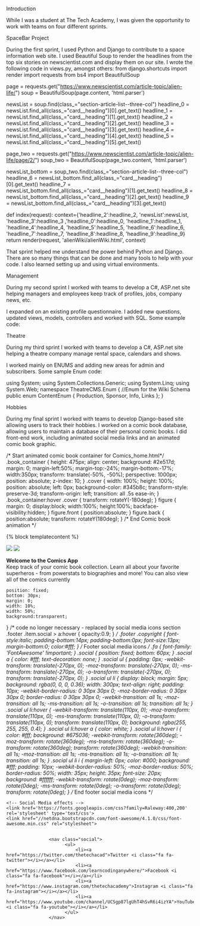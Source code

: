 


Introduction


While I was a student at The Tech Academy, I was given the opportunity to work with teams on four different sprints.


SpaceBar Project


During the first sprint, I used Python and Django to contribute to a space information web site. I used Beautiful Soup to render the headlines from the top six stories on newscientist.com and display them on our site. I wrote the following code in views.py, amongst others:
from django.shortcuts import render
import requests
from bs4 import BeautifulSoup

page = requests.get("https://www.newscientist.com/article-topic/alien-life/")
soup = BeautifulSoup(page.content, 'html.parser')

newsList = soup.find(class_="section-article-list--three-col")
headline_0 = newsList.find_all(class_="card__heading")[0].get_text()
headline_1 = newsList.find_all(class_="card__heading")[1].get_text()
headline_2 = newsList.find_all(class_="card__heading")[2].get_text()
headline_3 = newsList.find_all(class_="card__heading")[3].get_text()
headline_4 = newsList.find_all(class_="card__heading")[4].get_text()
headline_5 = newsList.find_all(class_="card__heading")[5].get_text()

page_two = requests.get("https://www.newscientist.com/article-topic/alien-life/page/2/")
soup_two = BeautifulSoup(page_two.content, 'html.parser')

newsList_bottom = soup_two.find(class_="section-article-list--three-col")
headline_6 = newsList_bottom.find_all(class_="card__heading")[0].get_text()
headline_7 = newsList_bottom.find_all(class_="card__heading")[1].get_text()
headline_8 = newsList_bottom.find_all(class_="card__heading")[2].get_text()
headline_9 = newsList_bottom.find_all(class_="card__heading")[3].get_text()

def index(request):
    context={'headline_2':headline_2, 'newsList':newsList, 
    'headline_3':headline_3 ,'headline_0':headline_0, 'headline_1':headline_1,
    'headline_4':headline_4, 'headline_5':headline_5, 'headline_6':headline_6,
    'headline_7':headline_7, 'headline_8':headline_8, 'headline_9':headline_9}
    return render(request, 'alienWiki/alienWiki.html', context)
 

That sprint helped me understand the power behind Python and Django. There are so many things that can be done and many tools to help with your code. I also learned setting up and using virtual environments.

Management

During my second sprint I worked with teams to develop a C#, ASP.net site helping managers and employees keep track of profiles, jobs, company news, etc.

I expanded on an existing profile questionnaire. I added new questions, updated views, models, controllers and worked with SQL. Some example code:

 




  

Theatre

During my third sprint I worked with teams to develop a C#, ASP.net site helping a theatre company manage rental space, calendars and shows.

I worked mainly on ENUMS and adding new areas for admin and subscribers. Some sample Enum code:

using System;
using System.Collections.Generic;
using System.Linq;
using System.Web;
namespace TheatreCMS.Enum
{
    //Enum for the Wiki Schema
    public enum ContentEnum { Production, Sponsor, Info, Links };
}






Hobbies

During my final sprint I worked with teams to develop Django-based site allowing users to track their hobbies. I worked on a comic book database, allowing users to maintain a database of their personal comic books. I did front-end work, including animated social media links and an animated comic book graphic.


/* Start animated comic book container for Comics_home.html*/
.book_container {
    height: 475px;
    align: center;
    background: #2e517d;
    margin: 0;
    margin-left:50%;
    margin-top:-24%;
    margin-bottom:-17%;
    width:350px;
    transform: translate(-50%, -50%);
    perspective: 1000px;
    position: absolute;
    z-index: 10;
}
.cover {
    width: 100%;
    height: 100%;
    position: absolute;
    left: 0px;
    background-color: #345b8c;
    transform-style: preserve-3d;
    transform-origin: left;
    transition: all .5s ease-in;
}
.book_container:hover .cover {
    transform: rotateY(-180deg);
}
figure {
    margin: 0;
    display:block;
    width:100%;
    height:100%;
    backface-visibility:hidden;
}
figure.front {
    position:absolute;
}
figure.back {
    position:absolute;
    transform: rotateY(180deg);
}
/* End Comic book animation */





{% block templatecontent %}
<section>
    <div id="footyPic">
        <img src="{% static 'images/superhero.jpg' %}">
        <!-- Load superhero background - position and z-index keep the background pic behind the animated comic book-->
        <img src="{% static 'images/superhero.jpg' %}" style="z-index: -1 position:absolute">
        <!-- Start animated comic book section-->
        <div class="book_container" style="background-image: url({% static 'images/my_comic_page.jpg' %})">
            <div class="cover">
                <figure class="front" style="background-image: url({% static 'images/MoreFun.jpg' %})"></figure>
                <figure class="back" style="background-image: url({% static 'images/Comic_Book_guy.png' %})"></figure>
            </div>
        </div>
        <!-- End animated comic book section -->
        <span class="footy_center"><strong>Welcome to the Comics App</strong><br/>
        Keep track of your comic book collection. Learn all about your favorite superheros -
            from powerstats to biographies and more! You can also view all of the comics currently





    position: fixed;
    bottom: 30px;
    margin: 0;
    width: 10%;
    width: 50%;
    background:transparent;
}
/* code no longer necessary - replaced by social media icons section
.footer .item.social > a:hover {
    opacity:0.9;
}
*/
.footer .copyright {
   font-style:italic;
    padding-bottom:14px;
    padding-bottom:0px;
    font-size:13px;
    margin-bottom:0;
    color:#fff;
}
/* Footer social media icons */
.fa {
    font-family: 'FontAwesome' !important;
}
.social {
  position: fixed;
  bottom: 60px;
}
.social a {
  color: #fff;
  text-decoration: none;
}
.social ul {
  padding: 0px;
  -webkit-transform: translate(-270px, 0);
  -moz-transform: translate(-270px, 0);
  -ms-transform: translate(-270px, 0);
  -o-transform: translate(-270px, 0);
  transform: translate(-270px, 0);
}
.social ul li {
  display: block;
  margin: 5px;
  background: rgba(0, 0, 0, 0.36);
  width: 300px;
  text-align: right;
  padding: 10px;
  -webkit-border-radius: 0 30px 30px 0;
  -moz-border-radius: 0 30px 30px 0;
  border-radius: 0 30px 30px 0;
  -webkit-transition: all 1s;
  -moz-transition: all 1s;
  -ms-transition: all 1s;
  -o-transition: all 1s;
  transition: all 1s;
}
.social ul li:hover {
  -webkit-transform: translate(110px, 0);
  -moz-transform: translate(110px, 0);
  -ms-transform: translate(110px, 0);
  -o-transform: translate(110px, 0);
  transform: translate(110px, 0);
  background: rgba(255, 255, 255, 0.4);
}
.social ul li:hover a {
  color: white;
}
.social ul li:hover i {
  color: #fff;
  background: #675036;
  -webkit-transform: rotate(360deg);
  -moz-transform: rotate(360deg);
  -ms-transform: rotate(360deg);
  -o-transform: rotate(360deg);
  transform: rotate(360deg);
  -webkit-transition: all 1s;
  -moz-transition: all 1s;
  -ms-transition: all 1s;
  -o-transition: all 1s;
  transition: all 1s;
}
.social ul li i {
  margin-left: 0px;
  color: #000;
  background: #fff;
  padding: 10px;
  -webkit-border-radius: 50%;
  -moz-border-radius: 50%;
  border-radius: 50%;
  width: 35px;
  height: 35px;
  font-size: 20px;
  background: #ffffff;
  -webkit-transform: rotate(0deg);
  -moz-transform: rotate(0deg);
  -ms-transform: rotate(0deg);
  -o-transform: rotate(0deg);
  transform: rotate(0deg);
}
/* End footer social media icons */



    <!-- Social Media effects -->
    <link href='https://fonts.googleapis.com/css?family=Raleway:400,200' rel='stylesheet' type='text/css'>
    <link href="//netdna.bootstrapcdn.com/font-awesome/4.1.0/css/font-awesome.min.css" rel="stylesheet">


                    <nav class="social">
                          <ul>
                              <li><a href="https://twitter.com/thetechacad">Twitter <i class="fa fa-twitter"></i></a></li>
                              <li><a href="https://www.facebook.com/learncodinganywhere/">Facebook <i class="fa fa-facebook"></i></a></li>
                              <li><a href="https://www.instagram.com/thetechacademy">Instagram <i class="fa fa-instagram"></i></a></li>
                              <li><a href="https://www.youtube.com/channel/UCSgp87lgUhT4hSvR6i4izYA">YouTube <i class="fa fa-youtube"></i></a></li>
                          </ul>
                    </nav>



